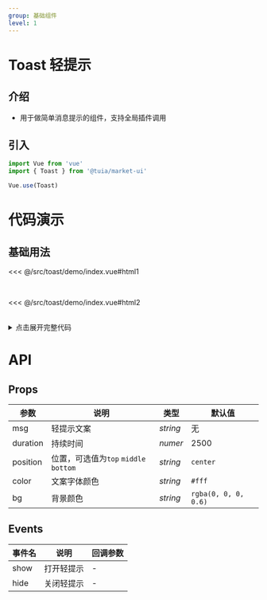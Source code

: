 ```yaml
---
group: 基础组件
level: 1
---
```


# Toast 轻提示

## 介绍
* 用于做简单消息提示的组件，支持全局插件调用

## 引入
```js
import Vue from 'vue'
import { Toast } from '@tuia/market-ui'

Vue.use(Toast)
```

# 代码演示

## 基础用法
<<< @/src/toast/demo/index.vue#html1

<br />

<<< @/src/toast/demo/index.vue#html2

<br />

<details>

<summary>点击展开完整代码</summary>

<<< @/src/toast/demo/index.vue#js

</details>

# API

## Props
| 参数 | 说明 | 类型 | 默认值 |
| --- | --- | --- | --- |
| msg | 轻提示文案 | _string_ | 无 |
| duration | 持续时间 | _numer_ | 2500 |
| position | 位置，可选值为`top` `middle` `bottom` | _string_ | `center` |
| color | 文案字体颜色 | _string_ | `#fff` |
| bg | 背景颜色 | _string_ | `rgba(0, 0, 0, 0.6)` |

## Events
| 事件名 | 说明 | 回调参数 |
| --- | --- | --- |
| show | 打开轻提示 | - |
| hide | 关闭轻提示 | - |

